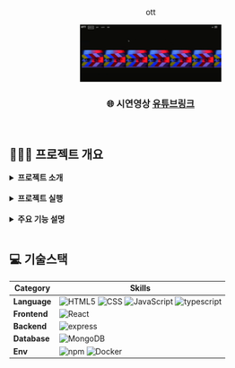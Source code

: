 <!-- 제목 -->
<p align="center">
   ott
</p>

<!-- 프로젝트 대표 이미지 -->
<div align="center">
        <img  style="width: 50%" src="../toys-images/ott/메인 이미지1.png">
</div>

<!-- 홈페이지 링크 -->
<div align=center>
    <h3>
        🌐 시연영상
        <a href="https://www.youtube.com/watch?v=Kf4-rXis8qU&t=2s">유튜브링크</a>
    </h3>
</div>

<br>

## 👨🏻‍🏫 프로젝트 개요

<details>
	<summary><b> 프로젝트 소개</b></summary>
    <ul>
        <li>넷플릭스 같은 OTT 서비스, 세션을 이용한 유저 인증, Express 기반 REST API 설계
        </li>
        <li>React, NodeJs, Express, MongoDB, TypeScript를 사용해 OTT서비스 앱 구축
        </li>
    </ul>
</details>

<br>

<details>
	<summary><b> 프로젝트 실행</b></summary>

```bash
 # prerequisites: npm, node, MongoDB(docker)
 # execution
 docker-compose up -d
git clone https://github.com/mpqm/nodejs-service-ott.git
 cd backend
 npm install
 npm start
 cd frontend
 npm install
 npm start
```
</details>

<br>

<details>
    <summary><b> 주요 기능 설명</b></summary>
    <ul>
	    <b> User </b>
        <li>회원가입, 로그인, 로그아웃, 인증정보가져오기, 삭제, 수정, 조회, 전체조회, 쿼리를 통한 월별 유저 가입수 통계
        </li>
        <li>세션 인증 방식을 이용한 사용자 인증 + 로그인, 로그아웃, 회원가입, NAVBAR에서 사용자 이름, 프로필 사진 출력
        </li>
        <li>react-hook을 이용한 커스텀 유효성검증 로그인, 회원가입용 Form 객체 구현
        </li>
        <li>react-router-dom 이용해 라우팅 구현, 삼항연산자 조건식을 사용해 사용자 인증시에만 서비스 이용가능하게 만듬
        </li>
        <b> Content </b>
        <li>삭제, 생성, 쿼리(type & genre)를 통한 조회 기능
        </li>
        <li>넷플릭스의 슬라이드를 구현하기 위해 Movie를 타입 + 장르별로 배열로 만들어 저장
        </li>
        <li>프론트엔드에서 이중배열로 데이터가 API호출이 나와서 자식배열의 MovieId를 추출하는 로직 구현
        </li>
        <li>장르가 선택되지 않으면 셔플 알고리즘을 통해 가지고 있는 모든 영화를 무작위로 배열
        </li>
        <b> Movie </b>
        <li>삭제, 작성, 수정, 쿼리를 통한 조회($type, $name)
        </li>
        <li>캐러셀을 이용한 Movie 슬라이더 생성
        </li>
    </ul>
</details>

<br>

## 💻 기술스택

| **Category** |**Skills**| 
|-------------|---------|
|**Language**| ![HTML5](https://img.shields.io/badge/html-E34F26?style=for-the-badge&logo=html5&logoColor=white) ![CSS](https://img.shields.io/badge/css-1572B6?style=for-the-badge&logo=css3&logoColor=white) ![JavaScript](https://img.shields.io/badge/javascript-F7DF1E?style=for-the-badge&logo=javascript&logoColor=white) ![typescript](https://img.shields.io/badge/typescript-3178C6.svg?&style=for-the-badge&logo=typescript&logoColor=white) |
|**Frontend**| ![React](https://img.shields.io/badge/React.js-61DAFB.svg?&style=for-the-badge&logo=React&logoColor=white) 
|**Backend**| ![express](https://img.shields.io/badge/express-000000?style=for-the-badge&logo=express&logoColor=white)|
| **Database**| ![MongoDB](https://img.shields.io/badge/mongodb-47A248?style=for-the-badge&logo=mongodb&logoColor=white)|
| **Env**|![npm](https://img.shields.io/badge/npm-D24939?style=for-the-badge&logo=npm&logoColor=white) ![Docker](https://img.shields.io/badge/docker-2496ED?style=for-the-badge&logo=docker&logoColor=white) 